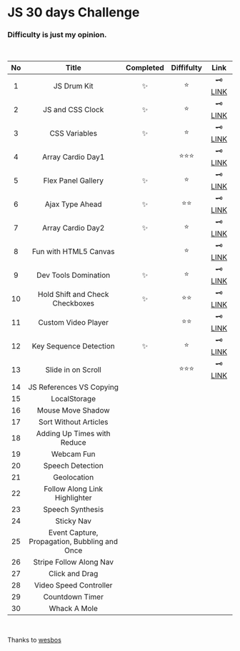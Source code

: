 # JS 30 days Challenge

### Difficulty is just **my opinion**.

<br>

| No  |                     Title                     | Completed | Diffifulty |                                  Link                                  |
| :-: | :-------------------------------------------: | :-------: | :--------: | :--------------------------------------------------------------------: |
|  1  |                  JS Drum Kit                  |    ✨     |    ⭐️     |                🗝 [LINK](/30days-challenge/01-drum-kit)                 |
|  2  |               JS and CSS Clock                |    ✨     |    ⭐️     |                  🗝 [LINK](/30days-challenge/02-clock)                  |
|  3  |                 CSS Variables                 |    ✨     |    ⭐️     |   🗝 [LINK](/30days-challenge/03-playing-withh-css-variables-and-js)    |
|  4  |               Array Cardio Day1               |           | ⭐️⭐️⭐️    |            🗝 [LINK](/30days-challenge/04-array-cardio-day1)            |
|  5  |              Flex Panel Gallery               |    ✨     |    ⭐️     |        🗝 [LINK](/30days-challenge/05-flex-panels-image-gallery)        |
|  6  |                Ajax Type Ahead                |    ✨     |   ⭐️⭐️    |             🗝 [LINK](/30days-challenge/06-ajax-type-ahead)             |
|  7  |               Array Cardio Day2               |    ✨     |    ⭐️     |            🗝 [LINK](/30days-challenge/07-array-cardio-day2)            |
|  8  |             Fun with HTML5 Canvas             |           |    ⭐️     |          🗝 [LINK](/30days-challenge/08-fun-with-html5-canvas)          |
|  9  |             Dev Tools Domination              |    ✨     |    ⭐️     |             🗝 [LINK](/30days-challenge/09-dev-tool-tricks)             |
| 10  |        Hold Shift and Check Checkboxes        |    ✨     |   ⭐️⭐️    | 🗝 [LINK](/30days-challenge/10-hold-shift-to-check-multiple-checkboxes) |
| 11  |              Custom Video Player              |           |    ⭐️⭐️   |        🗝 [LINK](/30days-challenge/11-custom-html5-video-player)        |
| 12  |            Key Sequence Detection             |    ✨     |     ⭐️     |          🗝 [LINK](/30days-challenge/12-key-sequence-detection)           |
| 13  |              Slide in on Scroll               |           | ⭐️⭐️⭐️      |     🗝 [LINK](/30days-challenge/13-slide-in-on-scroll)                 |
| 14  |           JS References VS Copying            |           |            |                                                                        |
| 15  |                 LocalStorage                  |           |            |                                                                        |
| 16  |               Mouse Move Shadow               |           |            |                                                                        |
| 17  |             Sort Without Articles             |           |            |                                                                        |
| 18  |          Adding Up Times with Reduce          |           |            |                                                                        |
| 19  |                  Webcam Fun                   |           |            |                                                                        |
| 20  |               Speech Detection                |           |            |                                                                        |
| 21  |                  Geolocation                  |           |            |                                                                        |
| 22  |         Follow Along Link Highlighter         |           |            |                                                                        |
| 23  |               Speech Synthesis                |           |            |                                                                        |
| 24  |                  Sticky Nav                   |           |            |                                                                        |
| 25  | Event Capture, Propagation, Bubbling and Once |           |            |                                                                        |
| 26  |            Stripe Follow Along Nav            |           |            |                                                                        |
| 27  |                Click and Drag                 |           |            |                                                                        |
| 28  |            Video Speed Controller             |           |            |                                                                        |
| 29  |                Countdown Timer                |           |            |                                                                        |
| 30  |                 Whack A Mole                  |           |            |                                                                        |

<br>

Thanks to [wesbos](https://github.com/wesbos/JavaScript30)
